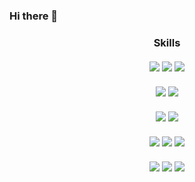 ### Hi there 👋<br>

<div align="center">
  <H3>Skills<br><br>
<img src="https://img.shields.io/badge/Spring Boot-6DB33F?style=for-the-badge&logo=Spring Boot&logoColor=white">
<img src="https://img.shields.io/badge/Spring Security-6DB33F?style=for-the-badge&logo=Spring Security&logoColor=white">
<img src="https://img.shields.io/badge/Spring Data-6DB33F?style=for-the-badge&logo=Spring Data&logoColor=white"><br><br>
<img src="https://img.shields.io/badge/Java-F80000?style=for-the-badge&logo=Java&logoColor=white">
<img src="https://img.shields.io/badge/JavaScript-F7DF1E?style=for-the-badge&logo=JavaScript&logoColor=white"> <br><br>
<img src="https://img.shields.io/badge/MySQL-4479A1?style=for-the-badge&logo=MySQL&logoColor=white">
<img src="https://img.shields.io/badge/Oracle-F80000?style=for-the-badge&logo=Oracle&logoColor=white"><br><br>
<img src="https://img.shields.io/badge/Linux-FCC624?style=for-the-badge&logo=Linux&logoColor=white">
<img src="https://img.shields.io/badge/Docker-2496ED?style=for-the-badge&logo=Docker&logoColor=white"> 
<img src="https://img.shields.io/badge/Jenkins-D24939?style=for-the-badge&logo=Jenkins&logoColor=white"><br><br>
<img src="https://img.shields.io/badge/Vue-0769AD?style=for-the-badge&logo=jQuery&logoColor=white">
<img src="https://img.shields.io/badge/Thymeleaf-D24939?style=for-the-badge&logo=Thymeleaf&logoColor=white">
<img src="https://img.shields.io/badge/jQuery-0769AD?style=for-the-badge&logo=jQuery&logoColor=white">

</div>






